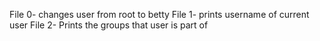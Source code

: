 File 0- changes user from root to betty
File 1- prints username of current user
File 2- Prints the groups that user is part of
